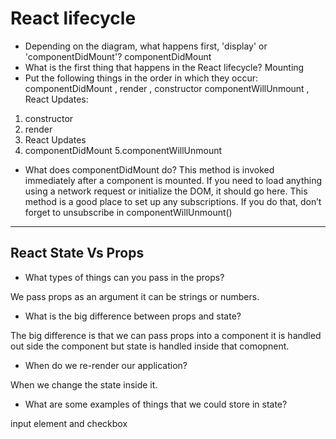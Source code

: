 # React lifecycle

- Depending on the diagram, what happens first, 'display' or 'componentDidMount'?
componentDidMount
- What is the first thing that happens in the React lifecycle?
Mounting
- Put the following things in the order in which they occur: componentDidMount , render , constructor componentWillUnmount , React Updates:
1. constructor 
2. render
3. React Updates
4. componentDidMount 5.componentWillUnmount

- What does componentDidMount do?
This method is invoked immediately after a component is mounted. If you need to load anything using a network request or initialize the DOM, it should go here. This method is a good place to set up any subscriptions. If you do that, don’t forget to unsubscribe in componentWillUnmount()
-----------------------------------------------------------

## React State Vs Props
- What types of things can you pass in the props?

We pass props as an argument it can be strings or numbers.

- What is the big difference between props and state?

The big difference is that we can pass props into a component it is handled out side the component but state is handled inside that comopnent.

- When do we re-render our application?

When we change the state inside it.

- What are some examples of things that we could store in state?

input element and checkbox